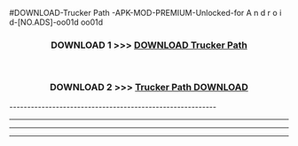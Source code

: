 #DOWNLOAD-Trucker Path -APK-MOD-PREMIUM-Unlocked-for A n d r o i d-[NO.ADS]-oo01d oo01d 



<div align="center">

<h3>DOWNLOAD 1 >>> <a href="https://t.co/FKmqrqFo6t??judul=Trucker Path ">DOWNLOAD Trucker Path </a></h3><br>

<h3>DOWNLOAD 2 >>> <a href="https://t.co/FKmqrqFo6t??judul=Trucker Path ">Trucker Path  DOWNLOAD </a></h3>

</div>
----------------------------------------------------------

----------------------------------------------------------

----------------------------------------------------------

----------------------------------------------------------



